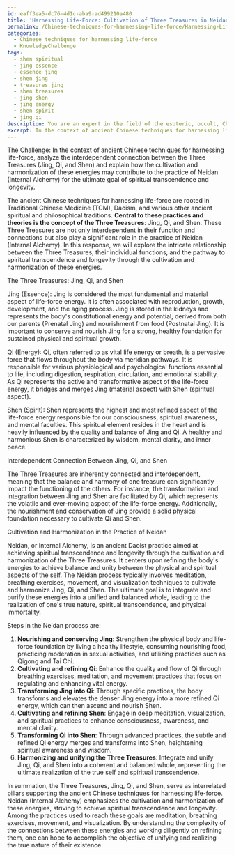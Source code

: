 ```yaml
---
id: eaff3ea5-dc76-4d1c-aba9-ad499210a480
title: 'Harnessing Life-Force: Cultivation of Three Treasures in Neidan'
permalink: /Chinese-techniques-for-harnessing-life-force/Harnessing-Life-Force-Cultivation-of-Three-Treasures-in-Neidan/
categories:
  - Chinese techniques for harnessing life-force
  - KnowledgeChallenge
tags:
  - shen spiritual
  - jing essence
  - essence jing
  - shen jing
  - treasures jing
  - shen treasures
  - jing shen
  - jing energy
  - shen spirit
  - jing qi
description: You are an expert in the field of the esoteric, occult, Chinese techniques for harnessing life-force and Education. You are a writer of tests, challenges, books and deep knowledge on Chinese techniques for harnessing life-force for initiates and students to gain deep insights and understanding from. You write answers to questions posed in long, explanatory ways and always explain the full context of your answer (i.e., related concepts, formulas, examples, or history), as well as the step-by-step thinking process you take to answer the challenges. Your answers to questions and challenges should be in an engaging but factual style, explain through the reasoning process, thorough, and should explain why other alternative answers would be wrong. Summarize the key themes, ideas, and conclusions at the end.
excerpt: In the context of ancient Chinese techniques for harnessing life-force, analyze the interdependent connection between the Three Treasures (Jing, Qi, and Shen) and explain how the cultivation and harmonization of these energies may contribute to the practice of Neidan (Internal Alchemy) for the ultimate goal of spiritual transcendence and longevity.
---
```

The Challenge: In the context of ancient Chinese techniques for harnessing life-force, analyze the interdependent connection between the Three Treasures (Jing, Qi, and Shen) and explain how the cultivation and harmonization of these energies may contribute to the practice of Neidan (Internal Alchemy) for the ultimate goal of spiritual transcendence and longevity.

The ancient Chinese techniques for harnessing life-force are rooted in Traditional Chinese Medicine (TCM), Daoism, and various other ancient spiritual and philosophical traditions. **Central to these practices and theories is the concept of the Three Treasures**: Jing, Qi, and Shen. These Three Treasures are not only interdependent in their function and connections but also play a significant role in the practice of Neidan (Internal Alchemy). In this response, we will explore the intricate relationship between the Three Treasures, their individual functions, and the pathway to spiritual transcendence and longevity through the cultivation and harmonization of these energies.

The Three Treasures: Jing, Qi, and Shen

Jing (Essence): Jing is considered the most fundamental and material aspect of life-force energy. It is often associated with reproduction, growth, development, and the aging process. Jing is stored in the kidneys and represents the body's constitutional energy and potential, derived from both our parents (Prenatal Jing) and nourishment from food (Postnatal Jing). It is important to conserve and nourish Jing for a strong, healthy foundation for sustained physical and spiritual growth.

Qi (Energy): Qi, often referred to as vital life energy or breath, is a pervasive force that flows throughout the body via meridian pathways. It is responsible for various physiological and psychological functions essential to life, including digestion, respiration, circulation, and emotional stability. As Qi represents the active and transformative aspect of the life-force energy, it bridges and merges Jing (material aspect) with Shen (spiritual aspect).

Shen (Spirit): Shen represents the highest and most refined aspect of the life-force energy responsible for our consciousness, spiritual awareness, and mental faculties. This spiritual element resides in the heart and is heavily influenced by the quality and balance of Jing and Qi. A healthy and harmonious Shen is characterized by wisdom, mental clarity, and inner peace.

Interdependent Connection Between Jing, Qi, and Shen

The Three Treasures are inherently connected and interdependent, meaning that the balance and harmony of one treasure can significantly impact the functioning of the others. For instance, the transformation and integration between Jing and Shen are facilitated by Qi, which represents the volatile and ever-moving aspect of the life-force energy. Additionally, the nourishment and conservation of Jing provide a solid physical foundation necessary to cultivate Qi and Shen.

Cultivation and Harmonization in the Practice of Neidan

Neidan, or Internal Alchemy, is an ancient Daoist practice aimed at achieving spiritual transcendence and longevity through the cultivation and harmonization of the Three Treasures. It centers upon refining the body's energies to achieve balance and unity between the physical and spiritual aspects of the self. The Neidan process typically involves meditation, breathing exercises, movement, and visualization techniques to cultivate and harmonize Jing, Qi, and Shen. The ultimate goal is to integrate and purify these energies into a unified and balanced whole, leading to the realization of one's true nature, spiritual transcendence, and physical immortality.

Steps in the Neidan process are:
1. **Nourishing and conserving Jing**: Strengthen the physical body and life-force foundation by living a healthy lifestyle, consuming nourishing food, practicing moderation in sexual activities, and utilizing practices such as Qigong and Tai Chi.
2. **Cultivating and refining Qi**: Enhance the quality and flow of Qi through breathing exercises, meditation, and movement practices that focus on regulating and enhancing vital energy.
3. **Transforming Jing into Qi**: Through specific practices, the body transforms and elevates the denser Jing energy into a more refined Qi energy, which can then ascend and nourish Shen.
4. **Cultivating and refining Shen**: Engage in deep meditation, visualization, and spiritual practices to enhance consciousness, awareness, and mental clarity.
5. **Transforming Qi into Shen**: Through advanced practices, the subtle and refined Qi energy merges and transforms into Shen, heightening spiritual awareness and wisdom.
6. **Harmonizing and unifying the Three Treasures**: Integrate and unify Jing, Qi, and Shen into a coherent and balanced whole, representing the ultimate realization of the true self and spiritual transcendence.

In summation, the Three Treasures, Jing, Qi, and Shen, serve as interrelated pillars supporting the ancient Chinese techniques for harnessing life-force. Neidan (Internal Alchemy) emphasizes the cultivation and harmonization of these energies, striving to achieve spiritual transcendence and longevity. Among the practices used to reach these goals are meditation, breathing exercises, movement, and visualization. By understanding the complexity of the connections between these energies and working diligently on refining them, one can hope to accomplish the objective of unifying and realizing the true nature of their existence.
